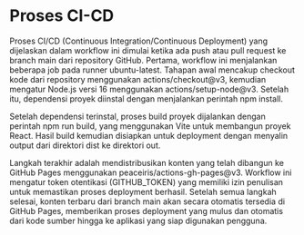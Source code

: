 # Proses CI-CD

Proses CI/CD (Continuous Integration/Continuous Deployment) yang dijelaskan dalam workflow ini dimulai ketika ada push atau pull request ke branch main dari repository GitHub. Pertama, workflow ini menjalankan beberapa job pada runner ubuntu-latest. Tahapan awal mencakup checkout kode dari repository menggunakan actions/checkout@v3, kemudian mengatur Node.js versi 16 menggunakan actions/setup-node@v3. Setelah itu, dependensi proyek diinstal dengan menjalankan perintah npm install.

Setelah dependensi terinstal, proses build proyek dijalankan dengan perintah npm run build, yang menggunakan Vite untuk membangun proyek React. Hasil build kemudian disiapkan untuk deployment dengan menyalin output dari direktori dist ke direktori out.

Langkah terakhir adalah mendistribusikan konten yang telah dibangun ke GitHub Pages menggunakan peaceiris/actions-gh-pages@v3. Workflow ini mengatur token otentikasi (GITHUB_TOKEN) yang memiliki izin penulisan untuk memastikan proses deployment berhasil. Setelah semua langkah selesai, konten terbaru dari branch main akan secara otomatis tersedia di GitHub Pages, memberikan proses deployment yang mulus dan otomatis dari kode sumber hingga ke aplikasi yang siap digunakan pengguna.
